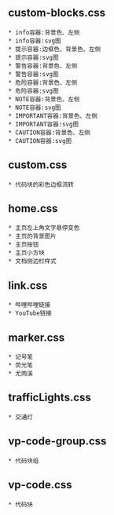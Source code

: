 ## custom-blocks.css
    * info容器:背景色、左侧
    * info容器:svg图
    * 提示容器:边框色、背景色、左侧
    * 提示容器:svg图
    * 警告容器:背景色、左侧
    * 警告容器:svg图
    * 危险容器:背景色、左侧
    * 危险容器:svg图
    * NOTE容器:背景色、左侧
    * NOTE容器:svg图
    * IMPORTANT容器:背景色、左侧
    * IMPORTANT容器:svg图
    * CAUTION容器:背景色、左侧
    * CAUTION容器:svg图

## custom.css
    * 代码块的彩色边框流转

## home.css
    * 主页左上角文字悬停变色
    * 主页的背景图片
    * 主页按钮
    * 主页小方块
    * 文档侧边栏样式

## link.css
    * 哔哩哔哩链接
    * YouTube链接


## marker.css
    * 记号笔
    * 荧光笔
    * 尤雨溪

## trafficLights.css
    * 交通灯


## vp-code-group.css
    * 代码块组


## vp-code.css
    * 代码块
